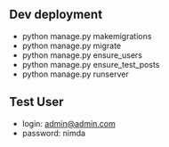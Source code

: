 ## Dev deployment
- python manage.py makemigrations
- python manage.py migrate
- python manage.py ensure_users
- python manage.py ensure_test_posts
- python manage.py runserver


## Test User
- login: admin@admin.com
- password: nimda